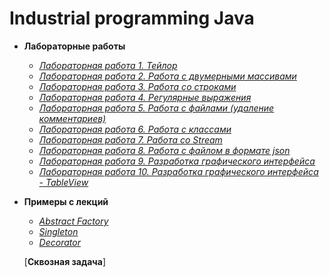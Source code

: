 # Industrial programming Java
- **Лабораторные работы**
  - [*Лабораторная работа 1. Тейлор*](https://github.com/DianaBarinova/Lab1_Taylor_java)
  - [*Лабораторная работа 2. Работа с двумерными массивами*](https://github.com/DianaBarinova/Lab2_Matrix_java)
  - [*Лабораторная работа 3. Работа со строками*](https://github.com/DianaBarinova/Lab3_String_java)
  - [*Лабораторная работа 4. Регулярные выражения*](https://github.com/DianaBarinova/Lab4_Regex_java)
  - [*Лабораторная работа 5. Работа с файлами (удаление комментариев)*](https://github.com/DianaBarinova/Lab5_Commit_java)
  - [*Лабораторная работа 6. Работа с классами*](https://github.com/DianaBarinova/Lab_6_ClassBook)
  - [*Лабораторная работа 7. Работа со Stream*](https://github.com/DianaBarinova/Lab_7_Book_Stream)
  - [*Лабораторная работа 8. Работа с файлом в формате json*](https://github.com/DianaBarinova/Lab8-json)
  - [*Лабораторная работа 9. Разработка графического интерфейса*](https://github.com/DianaBarinova/Lab8-UI)
  - [*Лабораторная работа 10. Разработка графического интерфейса - TableView*](https://github.com/DianaBarinova/Lab/tree/master)
- **Примеры с лекций**
  - [*Abstract Factory*](https://github.com/DianaBarinova/Abstract_Factory)
  - [*Singleton*](https://github.com/DianaBarinova/Singleton)
  - [*Decorator*](https://github.com/DianaBarinova/Decorator)
  
  
  [**Сквозная задача**]
